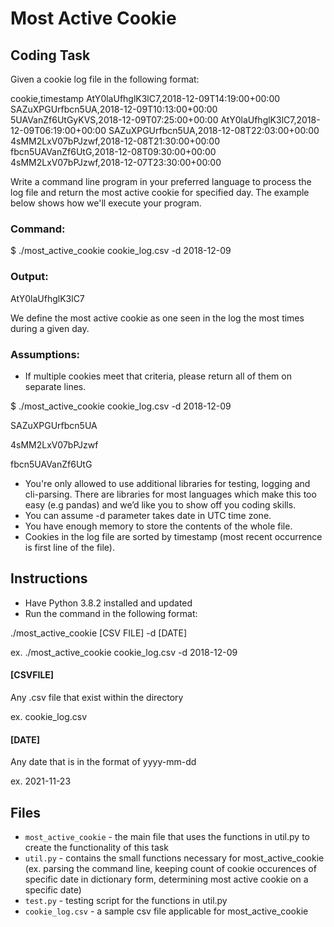# Most Active Cookie 
## Coding Task
Given a cookie log file in the following format: 

cookie,timestamp 
AtY0laUfhglK3lC7,2018-12-09T14:19:00+00:00 
SAZuXPGUrfbcn5UA,2018-12-09T10:13:00+00:00 
5UAVanZf6UtGyKVS,2018-12-09T07:25:00+00:00 
AtY0laUfhglK3lC7,2018-12-09T06:19:00+00:00 
SAZuXPGUrfbcn5UA,2018-12-08T22:03:00+00:00 
4sMM2LxV07bPJzwf,2018-12-08T21:30:00+00:00 
fbcn5UAVanZf6UtG,2018-12-08T09:30:00+00:00 
4sMM2LxV07bPJzwf,2018-12-07T23:30:00+00:00 

Write a command line program in your preferred language to process the log file and return the most active cookie for specified day. The example below shows how we'll execute your program.

### Command:

$ ./most_active_cookie cookie_log.csv -d 2018-12-09

### Output:

AtY0laUfhglK3lC7

We define the most active cookie as one seen in the log the most times during a given day. 

### Assumptions: 
- If multiple cookies meet that criteria, please return all of them on separate lines. 

$ ./most_active_cookie cookie_log.csv -d 2018-12-09

SAZuXPGUrfbcn5UA

4sMM2LxV07bPJzwf

fbcn5UAVanZf6UtG

- You're only allowed to use additional libraries for testing, logging and cli-parsing. There are libraries for
most languages which make this too easy (e.g pandas) and we’d like you to show off you coding skills.
- You can assume -d parameter takes date in UTC time zone.
- You have enough memory to store the contents of the whole file.
- Cookies in the log file are sorted by timestamp (most recent occurrence is first line of the file).

## Instructions
- Have Python 3.8.2 installed and updated
- Run the command in the following format:

./most_active_cookie [CSV FILE] -d [DATE]

ex. ./most_active_cookie cookie_log.csv -d 2018-12-09

#### [CSVFILE]
Any .csv file that exist within the directory

ex. cookie_log.csv

#### [DATE]
Any date that is in the format of yyyy-mm-dd

ex. 2021-11-23

## Files
- `most_active_cookie` - the main file that uses the functions in util.py to create the functionality of this task
- `util.py` - contains the small functions necessary for most_active_cookie (ex. parsing the command line, keeping count of cookie occurences of specific date in dictionary form, determining most active cookie on a specific date)
- `test.py` - testing script for the functions in util.py
- `cookie_log.csv` - a sample csv file applicable for most_active_cookie

